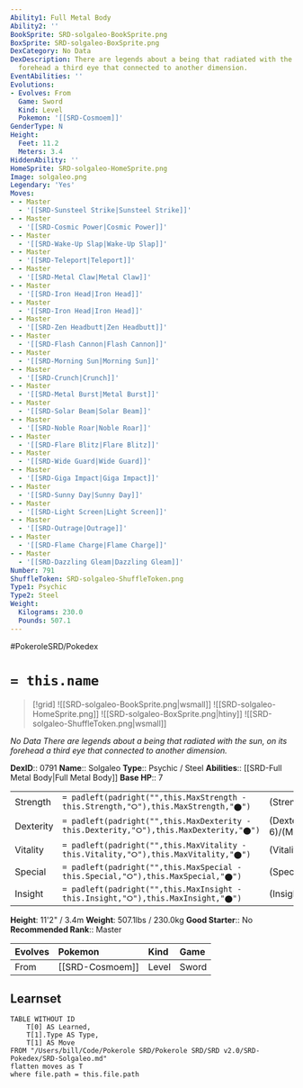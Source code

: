 ```yaml
---
Ability1: Full Metal Body
Ability2: ''
BookSprite: SRD-solgaleo-BookSprite.png
BoxSprite: SRD-solgaleo-BoxSprite.png
DexCategory: No Data
DexDescription: There are legends about a being that radiated with the sun, on its
  forehead a third eye that connected to another dimension.
EventAbilities: ''
Evolutions:
- Evolves: From
  Game: Sword
  Kind: Level
  Pokemon: '[[SRD-Cosmoem]]'
GenderType: N
Height:
  Feet: 11.2
  Meters: 3.4
HiddenAbility: ''
HomeSprite: SRD-solgaleo-HomeSprite.png
Image: solgaleo.png
Legendary: 'Yes'
Moves:
- - Master
  - '[[SRD-Sunsteel Strike|Sunsteel Strike]]'
- - Master
  - '[[SRD-Cosmic Power|Cosmic Power]]'
- - Master
  - '[[SRD-Wake-Up Slap|Wake-Up Slap]]'
- - Master
  - '[[SRD-Teleport|Teleport]]'
- - Master
  - '[[SRD-Metal Claw|Metal Claw]]'
- - Master
  - '[[SRD-Iron Head|Iron Head]]'
- - Master
  - '[[SRD-Iron Head|Iron Head]]'
- - Master
  - '[[SRD-Zen Headbutt|Zen Headbutt]]'
- - Master
  - '[[SRD-Flash Cannon|Flash Cannon]]'
- - Master
  - '[[SRD-Morning Sun|Morning Sun]]'
- - Master
  - '[[SRD-Crunch|Crunch]]'
- - Master
  - '[[SRD-Metal Burst|Metal Burst]]'
- - Master
  - '[[SRD-Solar Beam|Solar Beam]]'
- - Master
  - '[[SRD-Noble Roar|Noble Roar]]'
- - Master
  - '[[SRD-Flare Blitz|Flare Blitz]]'
- - Master
  - '[[SRD-Wide Guard|Wide Guard]]'
- - Master
  - '[[SRD-Giga Impact|Giga Impact]]'
- - Master
  - '[[SRD-Sunny Day|Sunny Day]]'
- - Master
  - '[[SRD-Light Screen|Light Screen]]'
- - Master
  - '[[SRD-Outrage|Outrage]]'
- - Master
  - '[[SRD-Flame Charge|Flame Charge]]'
- - Master
  - '[[SRD-Dazzling Gleam|Dazzling Gleam]]'
Number: 791
ShuffleToken: SRD-solgaleo-ShuffleToken.png
Type1: Psychic
Type2: Steel
Weight:
  Kilograms: 230.0
  Pounds: 507.1
---
```


#PokeroleSRD/Pokedex

# `= this.name`

> [!grid]
> ![[SRD-solgaleo-BookSprite.png|wsmall]]
> ![[SRD-solgaleo-HomeSprite.png]]
> ![[SRD-solgaleo-BoxSprite.png|htiny]]
> ![[SRD-solgaleo-ShuffleToken.png|wsmall]]


*No Data*
*There are legends about a being that radiated with the sun, on its forehead a third eye that connected to another dimension.*

**DexID**:: 0791
**Name**:: Solgaleo
**Type**:: Psychic / Steel
**Abilities**:: [[SRD-Full Metal Body|Full Metal Body]]
**Base HP**:: 7

|           |                                                                                        |                                          |
| --------- | -------------------------------------------------------------------------------------- | ---------------------------------------- |
| Strength  | `= padleft(padright("",this.MaxStrength - this.Strength,"⭘"),this.MaxStrength,"⬤")`    | (Strength::7)/(MaxStrength::7)   |
| Dexterity | `= padleft(padright("",this.MaxDexterity - this.Dexterity,"⭘"),this.MaxDexterity,"⬤")` | (Dexterity:: 6)/(MaxDexterity::6) |
| Vitality  | `= padleft(padright("",this.MaxVitality - this.Vitality,"⭘"),this.MaxVitality,"⬤")`    | (Vitality::6)/(MaxVitality::6)   |
| Special   | `= padleft(padright("",this.MaxSpecial - this.Special,"⭘"),this.MaxSpecial,"⬤")`       | (Special::5)/(MaxSpecial::5)     |
| Insight   | `= padleft(padright("",this.MaxInsight - this.Insight,"⭘"),this.MaxInsight,"⬤")`       | (Insight::5)/(MaxInsight::5)     |

**Height**: 11'2" / 3.4m
**Weight**: 507.1lbs / 230.0kg
**Good Starter**:: No
**Recommended Rank**:: Master

| Evolves   | Pokemon         | Kind   | Game   |
|:----------|:----------------|:-------|:-------|
| From      | [[SRD-Cosmoem]] | Level  | Sword  |

## Learnset

```dataview
TABLE WITHOUT ID
    T[0] AS Learned,
    T[1].Type AS Type,
    T[1] AS Move
FROM "/Users/bill/Code/Pokerole SRD/Pokerole SRD/SRD v2.0/SRD-Pokedex/SRD-Solgaleo.md"
flatten moves as T
where file.path = this.file.path
```

